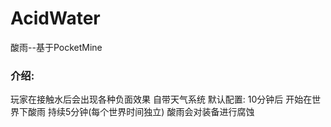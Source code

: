 # AcidWater
酸雨--基于PocketMine

### 介绍: 
玩家在接触水后会出现各种负面效果
自带天气系统
默认配置: 10分钟后 开始在世界下酸雨 持续5分钟(每个世界时间独立)
酸雨会对装备进行腐蚀
